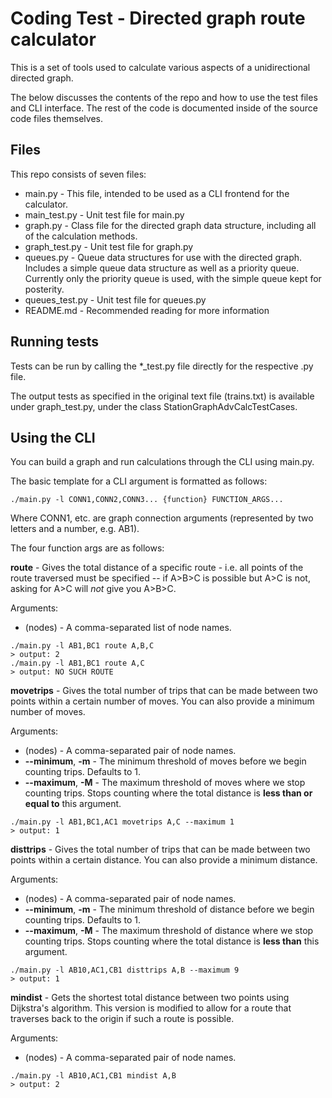 # Coding Test - Directed graph route calculator

This is a set of tools used to calculate various aspects of a unidirectional directed graph.

The below discusses the contents of the repo and how to use the test files and CLI interface. The rest of the code is documented inside of the source code files themselves.

## Files
This repo consists of seven files:
* main.py - This file, intended to be used as a CLI frontend for the calculator.
* main_test.py - Unit test file for main.py
* graph.py - Class file for the directed graph data structure, including all of the calculation methods.
* graph_test.py - Unit test file for graph.py
* queues.py - Queue data structures for use with the directed graph.  Includes a simple queue data structure as well as a priority queue.  Currently only the priority queue is used, with the simple queue kept for posterity.
* queues_test.py - Unit test file for queues.py
* README.md - Recommended reading for more information

## Running tests
Tests can be run by calling the \*\_test.py file directly for the respective .py file.

The output tests as specified in the original text file (trains.txt) is available under graph_test.py, under the class StationGraphAdvCalcTestCases.

## Using the CLI
You can build a graph and run calculations through the CLI using main.py. 

The basic template for a CLI argument is formatted as follows:
```
./main.py -l CONN1,CONN2,CONN3... {function} FUNCTION_ARGS...
```
Where CONN1, etc. are graph connection arguments (represented by two letters and a number, e.g. AB1).

The four function args are as follows:

**route** - Gives the total distance of a specific route - i.e. all points of the route traversed must be specified -- if A>B>C is possible but A>C is not, asking for A>C will *not* give you A>B>C.

Arguments:
* (nodes) - A comma-separated list of node names.
```
./main.py -l AB1,BC1 route A,B,C
> output: 2
./main.py -l AB1,BC1 route A,C
> output: NO SUCH ROUTE
```

**movetrips** - Gives the total number of trips that can be made between two points within a certain number of moves. You can also provide a minimum number of moves.

Arguments:
* (nodes) - A comma-separated pair of node names.
* **--minimum**, **-m** - The minimum threshold of moves before we begin counting trips. Defaults to 1.
* **--maximum**, **-M** - The maximum threshold of moves where we stop counting trips. Stops counting where the total distance is **less than or equal to** this argument.
```
./main.py -l AB1,BC1,AC1 movetrips A,C --maximum 1
> output: 1
```

**disttrips** - Gives the total number of trips that can be made between two points within a certain distance. You can also provide a minimum distance.

Arguments:
* (nodes) - A comma-separated pair of node names.
* **--minimum**, **-m** - The minimum threshold of distance before we begin counting trips. Defaults to 1.
* **--maximum**, **-M** - The maximum threshold of distance where we stop counting trips. Stops counting where the total distance is **less than** this argument.
```
./main.py -l AB10,AC1,CB1 disttrips A,B --maximum 9
> output: 1
```

**mindist** - Gets the shortest total distance between two points using Dijkstra's algorithm. This version is modified to allow for a route that traverses back to the origin if such a route is possible.

Arguments:
* (nodes) - A comma-separated pair of node names.
```
./main.py -l AB10,AC1,CB1 mindist A,B
> output: 2
```
